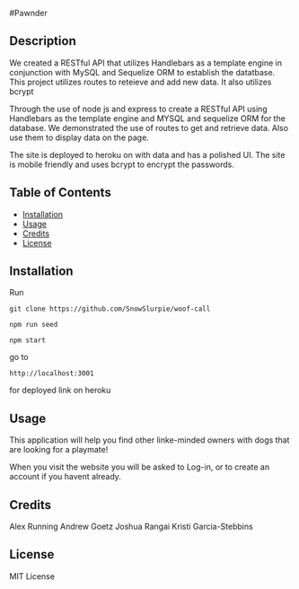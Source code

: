 #Pawnder

## Description

We created a RESTful API that utilizes Handlebars as a template engine in conjunction with MySQL and Sequelize ORM to establish the datatbase. This project utilizes routes to reteieve and add new data. It also utilizes bcrypt

Through the use of node js and express to create a RESTful API using Handlebars as the template engine and MYSQL and sequelize ORM for the database. We demonstrated the use of routes to get and retrieve data. Also use them to display data on the page.

The site is deployed to heroku on with data and has a polished UI. The site is mobile friendly and uses bcrypt to encrypt the passwords.

## Table of Contents

- [Installation](#installation)
- [Usage](#usage)
- [Credits](#credits)
- [License](#license)

## Installation

Run

```text
git clone https://github.com/SnowSlurpie/woof-call
```

```text
npm run seed
```

```text
npm start
```
go to

```text
http://localhost:3001
```
for deployed link on heroku

<!-- ```text
//heroku link here
``` -->

## Usage

This application will help you find other linke-minded owners with dogs that are looking for a playmate!

When you visit the website you will be asked to Log-in, or to create an account if you havent already.

<!-- // <img src= ""> -->



## Credits

Alex Running
Andrew Goetz
Joshua Rangai
Kristi Garcia-Stebbins

## License
MIT License
